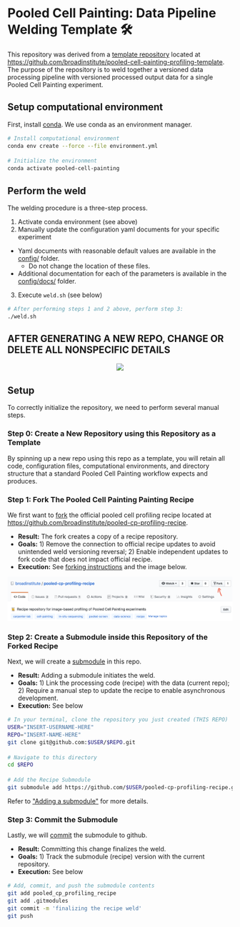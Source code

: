 # Pooled Cell Painting: Data Pipeline Welding Template :hammer_and_wrench:

This repository was derived from a [template repository](https://github.blog/2019-06-06-generate-new-repositories-with-repository-templates/) located at https://github.com/broadinstitute/pooled-cell-painting-profiling-template.
The purpose of the repository is to weld together a versioned data processing pipeline with versioned processed output data for a single Pooled Cell Painting experiment.

## Setup computational environment

First, install [conda](https://docs.conda.io/projects/conda/en/latest/user-guide/install/).
We use conda as an environment manager.

```bash
# Install computational environment
conda env create --force --file environment.yml

# Initialize the environment
conda activate pooled-cell-painting
```

## Perform the weld

The welding procedure is a three-step process.

1. Activate conda environment (see above)
2. Manually update the configuration yaml documents for your specific experiment
  * Yaml documents with reasonable default values are available in the [config/](config/) folder.
    * Do not change the location of these files.
  * Additional documentation for each of the parameters is available in the [config/docs/](config/docs/) folder.
3. Execute `weld.sh` (see below)

```bash
# After performing steps 1 and 2 above, perform step 3:
./weld.sh
```

## **AFTER GENERATING A NEW REPO, CHANGE OR DELETE ALL NONSPECIFIC DETAILS**

<p align="center">
<img src="https://raw.githubusercontent.com/broadinstitute/pooled-cp-profiling-template/a57cb7f9e36b89ff56acf094f18ca06b1a53b719/media/pipeline_weld.png" width="500">
</p>

## Setup

To correctly initialize the repository, we need to perform several manual steps.

### Step 0: Create a New Repository **using this Repository as a Template**

By spinning up a new repo using this repo as a template, you will retain all code, configuration files, computational environments, and directory structure that a standard Pooled Cell Painting workflow expects and produces.

### Step 1: Fork The Pooled Cell Painting Painting Recipe

We first want to [fork](https://help.github.com/en/github/getting-started-with-github/fork-a-repo) the official pooled cell profiling recipe located at https://github.com/broadinstitute/pooled-cp-profiling-recipe.

* **Result:** The fork creates a copy of a recipe repository.
* **Goals:** 1) Remove the connection to official recipe updates to avoid unintended weld versioning reversal; 2) Enable independent updates to fork code that does not impact official recipe.
* **Execution:** See [forking instructions](https://help.github.com/en/github/getting-started-with-github/fork-a-repo) and the image below.

![Step 1: Fork](media/step1_forkrecipe.png)

### Step 2: Create a Submodule inside this Repository of the Forked Recipe

Next, we will create a [submodule](https://gist.github.com/gitaarik/8735255) in this repo.

* **Result:** Adding a submodule initiates the weld.
* **Goals:** 1) Link the processing code (recipe) with the data (current repo); 2) Require a manual step to update the recipe to enable asynchronous development.
* **Execution:** See below

```bash
# In your terminal, clone the repository you just created (THIS REPO)
USER="INSERT-USERNAME-HERE"
REPO="INSERT-NAME-HERE"
git clone git@github.com:$USER/$REPO.git

# Navigate to this directory
cd $REPO

# Add the Recipe Submodule
git submodule add https://github.com/$USER/pooled-cp-profiling-recipe.git pooled-cp-profiling-recipe
```

Refer to ["Adding a submodule"](https://gist.github.com/gitaarik/8735255#adding-a-submodule) for more details.

### Step 3: Commit the Submodule

Lastly, we will [commit](https://help.github.com/en/desktop/contributing-to-projects/committing-and-reviewing-changes-to-your-project#about-commits) the submodule to github.

* **Result:** Committing this change finalizes the weld.
* **Goals:** 1) Track the submodule (recipe) version with the current repository.
* **Execution:** See below

```bash
# Add, commit, and push the submodule contents
git add pooled_cp_profiling_recipe
git add .gitmodules
git commit -m 'finalizing the recipe weld'
git push
```
